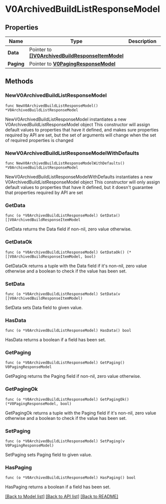 # V0ArchivedBuildListResponseModel

## Properties

Name | Type | Description | Notes
------------ | ------------- | ------------- | -------------
**Data** | Pointer to [**[]V0ArchivedBuildResponseItemModel**](V0ArchivedBuildResponseItemModel.md) |  | [optional] 
**Paging** | Pointer to [**V0PagingResponseModel**](V0PagingResponseModel.md) |  | [optional] 

## Methods

### NewV0ArchivedBuildListResponseModel

`func NewV0ArchivedBuildListResponseModel() *V0ArchivedBuildListResponseModel`

NewV0ArchivedBuildListResponseModel instantiates a new V0ArchivedBuildListResponseModel object
This constructor will assign default values to properties that have it defined,
and makes sure properties required by API are set, but the set of arguments
will change when the set of required properties is changed

### NewV0ArchivedBuildListResponseModelWithDefaults

`func NewV0ArchivedBuildListResponseModelWithDefaults() *V0ArchivedBuildListResponseModel`

NewV0ArchivedBuildListResponseModelWithDefaults instantiates a new V0ArchivedBuildListResponseModel object
This constructor will only assign default values to properties that have it defined,
but it doesn't guarantee that properties required by API are set

### GetData

`func (o *V0ArchivedBuildListResponseModel) GetData() []V0ArchivedBuildResponseItemModel`

GetData returns the Data field if non-nil, zero value otherwise.

### GetDataOk

`func (o *V0ArchivedBuildListResponseModel) GetDataOk() (*[]V0ArchivedBuildResponseItemModel, bool)`

GetDataOk returns a tuple with the Data field if it's non-nil, zero value otherwise
and a boolean to check if the value has been set.

### SetData

`func (o *V0ArchivedBuildListResponseModel) SetData(v []V0ArchivedBuildResponseItemModel)`

SetData sets Data field to given value.

### HasData

`func (o *V0ArchivedBuildListResponseModel) HasData() bool`

HasData returns a boolean if a field has been set.

### GetPaging

`func (o *V0ArchivedBuildListResponseModel) GetPaging() V0PagingResponseModel`

GetPaging returns the Paging field if non-nil, zero value otherwise.

### GetPagingOk

`func (o *V0ArchivedBuildListResponseModel) GetPagingOk() (*V0PagingResponseModel, bool)`

GetPagingOk returns a tuple with the Paging field if it's non-nil, zero value otherwise
and a boolean to check if the value has been set.

### SetPaging

`func (o *V0ArchivedBuildListResponseModel) SetPaging(v V0PagingResponseModel)`

SetPaging sets Paging field to given value.

### HasPaging

`func (o *V0ArchivedBuildListResponseModel) HasPaging() bool`

HasPaging returns a boolean if a field has been set.


[[Back to Model list]](../README.md#documentation-for-models) [[Back to API list]](../README.md#documentation-for-api-endpoints) [[Back to README]](../README.md)


